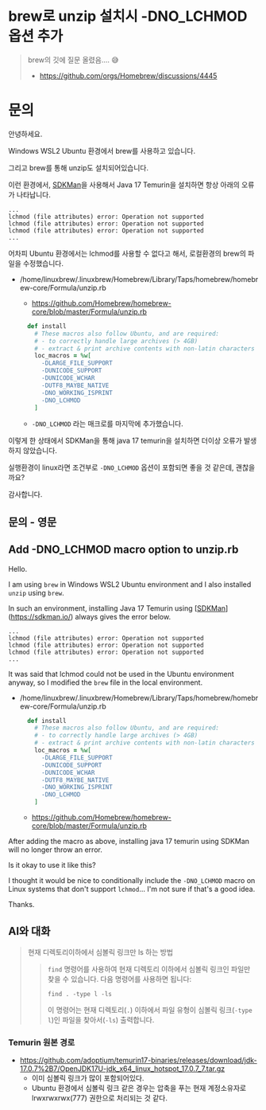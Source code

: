 # brew로 unzip 설치시 -DNO_LCHMOD 옵션 추가

> brew의 깃에 질문 올렸음.... 😅
>
> * https://github.com/orgs/Homebrew/discussions/4445

# 문의

안녕하세요.

Windows WSL2 Ubuntu 환경에서 brew를 사용하고 있습니다.

그리고 brew를 통해 unzip도 설치되어있습니다.

이런 환경에서,  [SDKMan](https://sdkman.io/)을 사용해서 Java 17 Temurin을 설치하면 항상 아래의 오류가 나타납니다.

```
...
lchmod (file attributes) error: Operation not supported
lchmod (file attributes) error: Operation not supported
lchmod (file attributes) error: Operation not supported
...
```



어차피 Ubuntu 환경에서는 lchmod를 사용할 수 없다고 해서,  로컬환경의 brew의 파일을 수정했습니다.

* /home/linuxbrew/.linuxbrew/Homebrew/Library/Taps/homebrew/homebrew-core/Formula/unzip.rb

  * https://github.com/Homebrew/homebrew-core/blob/master/Formula/unzip.rb

  ```ruby
    def install
      # These macros also follow Ubuntu, and are required:
      # - to correctly handle large archives (> 4GB)
      # - extract & print archive contents with non-latin characters
      loc_macros = %w[
        -DLARGE_FILE_SUPPORT
        -DUNICODE_SUPPORT
        -DUNICODE_WCHAR
        -DUTF8_MAYBE_NATIVE
        -DNO_WORKING_ISPRINT
        -DNO_LCHMOD     
      ]    
  ```

  * `-DNO_LCHMOD` 라는 매크로를 마지막에 추가했습니다.

이렇게 한 상태에서 SDKMan을 통해 java 17 temurin을 설치하면 더이상 오류가 발생하지 않았습니다.

실행환경이 linux라면 조건부로 `-DNO_LCHMOD` 옵션이 포함되면 좋을 것 같은데, 괜찮을까요?



감사합니다.



## 문의 - 영문

## Add -DNO_LCHMOD macro option to unzip.rb



Hello.

I am using `brew` in Windows WSL2 Ubuntu environment and I also installed `unzip` using `brew`.

In such an environment, installing Java 17 Temurin using [[SDKMan](https://sdkman.io/)](https://sdkman.io/) always gives the error below.

```
...
lchmod (file attributes) error: Operation not supported
lchmod (file attributes) error: Operation not supported
lchmod (file attributes) error: Operation not supported
...
```

It was said that lchmod could not be used in the Ubuntu environment anyway, so I modified the `brew` file in the local environment.

* /home/linuxbrew/.linuxbrew/Homebrew/Library/Taps/homebrew/homebrew-core/Formula/unzip.rb

  ```ruby
    def install
      # These macros also follow Ubuntu, and are required:
      # - to correctly handle large archives (> 4GB)
      # - extract & print archive contents with non-latin characters
      loc_macros = %w[
        -DLARGE_FILE_SUPPORT
        -DUNICODE_SUPPORT
        -DUNICODE_WCHAR
        -DUTF8_MAYBE_NATIVE
        -DNO_WORKING_ISPRINT
        -DNO_LCHMOD     
      ]
  ```

  * https://github.com/Homebrew/homebrew-core/blob/master/Formula/unzip.rb

After adding the macro as above, installing java 17 temurin using SDKMan will no longer throw an error.

Is it okay to use it like this?

I thought it would be nice to conditionally include the `-DNO_LCHMOD` macro on Linux systems that don't support `lchmod`... I'm not sure if that's a good idea.

Thanks.



## AI와 대화

> 현재 디렉토리이하에서 심볼릭 링크만 ls 하는 방법
>
> > `find` 명령어를 사용하여 현재 디렉토리 이하에서 심볼릭 링크인 파일만 찾을 수 있습니다. 다음 명령어를 사용하면 됩니다:
> >
> > ```
> > find . -type l -ls
> > ```
> >
> > 이 명령어는 현재 디렉토리(`.`) 이하에서 파일 유형이 심볼릭 링크(`-type l`)인 파일을 찾아서(`-ls`) 출력합니다.



### Temurin 원본 경로

* https://github.com/adoptium/temurin17-binaries/releases/download/jdk-17.0.7%2B7/OpenJDK17U-jdk_x64_linux_hotspot_17.0.7_7.tar.gz
  * 이미 심볼릭 링크가 많이 포함되어있다.
  * Ubuntu 환경에서 심볼릭 링크 같은 경우는 압축을 푸는 현재 계정소유자로 lrwxrwxrwx(777) 권한으로 처리되는 것 같다.